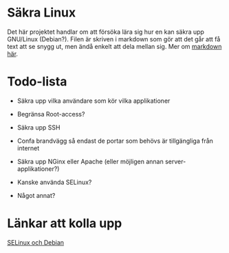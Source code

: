 # Säkra Linux
Det här projektet handlar om att försöka lära sig hur en kan säkra upp GNU/Linux (Debian?).
Filen är skriven i markdown som gör att det går att få text att se snygg ut, men ändå enkelt att dela mellan sig. Mer om [markdown här](https://github.com/adam-p/markdown-here/wiki/Markdown-Here-Cheatsheet).

# Todo-lista
- Säkra upp vilka användare som kör vilka applikationer
- Begränsa Root-access?
- Säkra upp SSH
- Confa brandvägg så endast de portar som behövs är tillgängliga från internet
- Säkra upp NGinx eller Apache (eller möjligen annan server-applikationer?)
- Kanske använda SELinux?  

- Något annat?

# Länkar att kolla upp
[SELinux och Debian](https://wiki.debian.org/SELinux)

